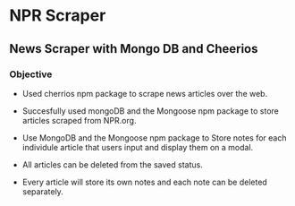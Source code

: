 # NPR Scraper
## News Scraper with Mongo DB and Cheerios 

### Objective
+ Used cherrios npm package to scrape news articles over the web. 

+ Succesfully used mongoDB and the Mongoose npm package to store articles scraped from NPR.org.

+ Use MongoDB and the Mongoose npm package to Store notes for each individule article that users input and display them on a modal.

+ All articles can be deleted from the saved status.

+ Every article will store its own notes and each note can be deleted separately. 

